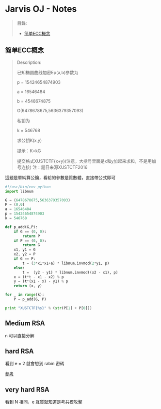 # Jarvis OJ - Notes

> 目錄:
> * [简单ECC概念](#简单ECC概念)



简单ECC概念
---
> Description:
>
> 已知椭圆曲线加密Ep(a,b)参数为
> 
> p = 15424654874903
> 
> a = 16546484
> 
> b = 4548674875
> 
> G(6478678675,5636379357093)
> 
> 私钥为
> 
> k = 546768
> 
> 求公钥K(x,y)
> 
> 提示：K=kG
> 
> 提交格式XUSTCTF{x+y}(注意，大括号里面是x和y加起来求和，不是用加号连接)
> 注：题目来源XUSTCTF2016


這題是單純算公鑰，看給的參數是質數體，直接帶公式即可

```python
#!/usr/bin/env python
import libnum

G = (6478678675,5636379357093)
P = (0,0)
a = 16546484
p = 15424654874903
k = 546768

def p_add(G,P):
	if G == (0, 0):
		return P
	if P == (0, 0):
		return G
	x1, y1 = G
	x2, y2 = P
	if G == P:
		t = (3*x1*x1+a) * libnum.invmod(2*y1, p)
	else:
		t =  (y2 - y1) * libnum.invmod((x2 - x1), p)
	x = (t*t - x1 - x2) % p
	y = (t*(x1 - x) - y1) % p
	return (x, y)

for _ in range(k):
	P = p_add(G, P)

print "XUSTCTF{%s}" % (str(P[1] + P[0]))
```

## Medium RSA

n 可以直接分解

## hard RSA

看到 e = 2 就會想到 rabin 密碼

[參考](http://www.cnblogs.com/iptables/p/5598049.html)

## very hard RSA

看到 N 相同，e 互質就知道是考共模攻擊

 
